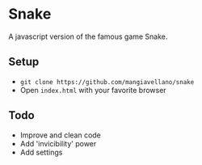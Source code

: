 # Snake

A javascript version of the famous game Snake.

## Setup

 - `git clone https://github.com/mangiavellano/snake`
 - Open `index.html` with your favorite browser

## Todo

 - Improve and clean code
 - Add 'invicibility' power
 - Add settings
